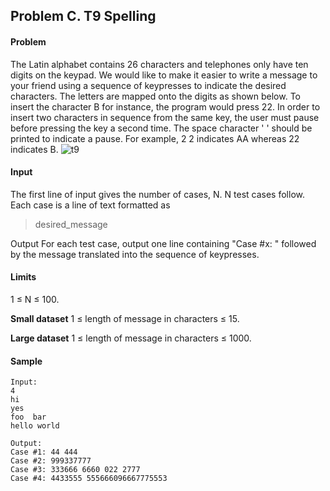 Problem C. T9 Spelling
-----------------------

#### Problem
The Latin alphabet contains 26 characters and telephones only have ten digits on the keypad. We would like to make it easier to write a message to your friend using a sequence of keypresses to indicate the desired characters. The letters are mapped onto the digits as shown below. To insert the character B for instance, the program would press 22. In order to insert two characters in sequence from the same key, the user must pause before pressing the key a second time. The space character ' ' should be printed to indicate a pause. For example, 2 2 indicates AA whereas 22 indicates B.
![t9](https://code.google.com/codejam/contest/images/?image=keypad.png&p=379101&c=351101)

#### Input
The first line of input gives the number of cases, N. N test cases follow. Each case is a line of text formatted as
> desired_message

Output
For each test case, output one line containing "Case #x: " followed by the message translated into the sequence of keypresses.

#### Limits
1 ≤ N ≤ 100.

**Small dataset**
1 ≤ length of message in characters ≤ 15.

**Large dataset**
1 ≤ length of message in characters ≤ 1000.

#### Sample

```
Input: 
4
hi
yes
foo  bar
hello world

Output:
Case #1: 44 444
Case #2: 999337777
Case #3: 333666 6660 022 2777
Case #4: 4433555 555666096667775553

```
